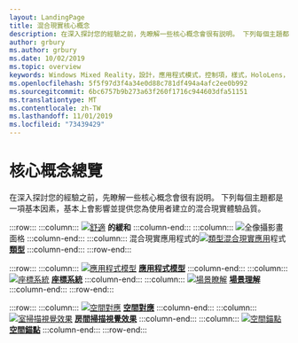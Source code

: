 ```yaml
---
layout: LandingPage
title: 混合現實核心概念
description: 在深入探討您的經驗之前，先瞭解一些核心概念會很有説明。 下列每個主題都是一項基本因素，基本上會影響並提供您為使用者建立的混合現實體驗品質。
author: grbury
ms.author: grbury
ms.date: 10/02/2019
ms.topic: overview
keywords: Windows Mixed Reality，設計，應用程式模式，控制項，樣式，HoloLens，互動，UX 元素，行為，建立區塊
ms.openlocfilehash: 5f5f97d3f4a34e0d88c781df494a4afc2ee0b992
ms.sourcegitcommit: 6bc6757b9b273a63f260f1716c944603dfa51151
ms.translationtype: MT
ms.contentlocale: zh-TW
ms.lasthandoff: 11/01/2019
ms.locfileid: "73439429"
---
```

# <a name="core-concepts-overview"></a>核心概念總覽

在深入探討您的經驗之前，先瞭解一些核心概念會很有説明。 下列每個主題都是一項基本因素，基本上會影響並提供您為使用者建立的混合現實體驗品質。 

:::row:::
    :::column:::
       [![舒適](images/comfort-chart.PNG)](comfort.md)  **[](comfort.md)的緩和**
    :::column-end:::
    :::column:::
       [![](images/destinationmars-750px.png)](holographic-frame.md)全像攝影畫面格 **[](holographic-frame.md)**
    :::column-end:::
    :::column:::
       混合現實應用程式的[![類型混合現實應用](images/enhancedenvironmentapps-640px.jpg)](types-of-mixed-reality-apps.md)程式 **[類型](types-of-mixed-reality-apps.md)**
    :::column-end:::
:::row-end:::

:::row:::
    :::column:::
       [![應用程式模型](images/teleportation-640px.png)](app-model.md) **[應用程式模型](app-model.md)**
    :::column-end:::
    :::column:::
        [![座標系統](images/coordinate-systems.PNG)](coordinate-systems.md) **[座標系統](coordinate-systems.md)**
    :::column-end:::
    :::column:::
        [![場景瞭解](images/scene-understanding.png)](scene-understanding.md) **[場景理解](scene-understanding.md)**
    :::column-end:::
:::row-end:::

:::row:::
    :::column:::
       [![空間對應](images/surfacereconstruction.jpg)](spatial-mapping.md) **[空間對應](spatial-mapping.md)**
    :::column-end:::
    :::column:::
       [![室掃描視覺效果](images/sr-mixedworld-140429-8pm-00068-1000px.png)](room-scan-visualization.md) **[房間掃描視覺效果](room-scan-visualization.md)**
    :::column-end:::
    :::column:::
       [![空間錨點](images/azurespatialanchors.jpg)](spatial-anchors.md) **[空間錨點](spatial-anchors.md)**
    :::column-end:::
:::row-end:::


<br>

<br>

